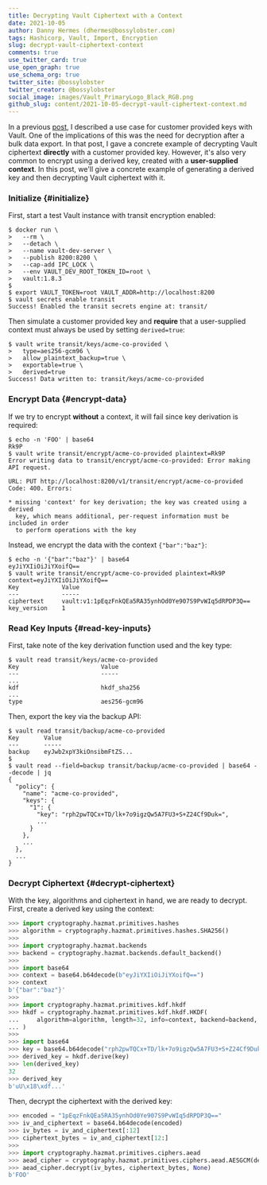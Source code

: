 ```yaml
---
title: Decrypting Vault Ciphertext with a Context
date: 2021-10-05
author: Danny Hermes (dhermes@bossylobster.com)
tags: Hashicorp, Vault, Import, Encryption
slug: decrypt-vault-ciphertext-context
comments: true
use_twitter_card: true
use_open_graph: true
use_schema_org: true
twitter_site: @bossylobster
twitter_creator: @bossylobster
social_image: images/Vault_PrimaryLogo_Black_RGB.png
github_slug: content/2021-10-05-decrypt-vault-ciphertext-context.md
---
```


In a previous [post][1], I described a use case for customer provided keys
with Vault. One of the implications of this was the need for decryption after a
bulk data export. In that post, I gave a concrete example of decrypting Vault
ciphertext **directly** with a customer provided key. However, it's also
very common to encrypt using a derived key, created with a
**user-supplied context**. In this post, we'll give a concrete example of
generating a derived key and then decrypting Vault ciphertext with it.

### Initialize {#initialize}

First, start a test Vault instance with transit encryption enabled:

```text
$ docker run \
>   --rm \
>   --detach \
>   --name vault-dev-server \
>   --publish 8200:8200 \
>   --cap-add IPC_LOCK \
>   --env VAULT_DEV_ROOT_TOKEN_ID=root \
>   vault:1.8.3
$
$ export VAULT_TOKEN=root VAULT_ADDR=http://localhost:8200
$ vault secrets enable transit
Success! Enabled the transit secrets engine at: transit/
```

Then simulate a customer provided key and **require** that a user-supplied
context must always be used by setting `derived=true`:

```text
$ vault write transit/keys/acme-co-provided \
>   type=aes256-gcm96 \
>   allow_plaintext_backup=true \
>   exportable=true \
>   derived=true
Success! Data written to: transit/keys/acme-co-provided
```

### Encrypt Data {#encrypt-data}

If we try to encrypt **without** a context, it will fail since key derivation
is required:

```text
$ echo -n 'FOO' | base64
Rk9P
$ vault write transit/encrypt/acme-co-provided plaintext=Rk9P
Error writing data to transit/encrypt/acme-co-provided: Error making API request.

URL: PUT http://localhost:8200/v1/transit/encrypt/acme-co-provided
Code: 400. Errors:

* missing 'context' for key derivation; the key was created using a derived
  key, which means additional, per-request information must be included in order
  to perform operations with the key
```

Instead, we encrypt the data with the context `{"bar":"baz"}`:

```text
$ echo -n '{"bar":"baz"}' | base64
eyJiYXIiOiJiYXoifQ==
$ vault write transit/encrypt/acme-co-provided plaintext=Rk9P context=eyJiYXIiOiJiYXoifQ==
Key            Value
---            -----
ciphertext     vault:v1:1pEqzFnkQEa5RA35ynhOd0Ye907S9PvWIq5dRPDP3Q==
key_version    1
```

### Read Key Inputs {#read-key-inputs}

First, take note of the key derivation function used and the key type:

```text
$ vault read transit/keys/acme-co-provided
Key                       Value
---                       -----
...
kdf                       hkdf_sha256
...
type                      aes256-gcm96
```

Then, export the key via the backup API:

```text
$ vault read transit/backup/acme-co-provided
Key       Value
---       -----
backup    eyJwb2xpY3kiOnsibmFtZS...
$
$ vault read --field=backup transit/backup/acme-co-provided | base64 --decode | jq
{
  "policy": {
    "name": "acme-co-provided",
    "keys": {
      "1": {
        "key": "rph2pwTQCx+TD/lk+7o9igzQw5A7FU3+S+Z24Cf9Duk=",
        ...
      }
    },
    ...
  },
  ...
}
```

### Decrypt Ciphertext {#decrypt-ciphertext}

<!-- Uses `cryptography@35.0.0` -->

With the key, algorithms and ciphertext in hand, we are ready to decrypt.
First, create a derived key using the context:

```python
>>> import cryptography.hazmat.primitives.hashes
>>> algorithm = cryptography.hazmat.primitives.hashes.SHA256()
>>>
>>> import cryptography.hazmat.backends
>>> backend = cryptography.hazmat.backends.default_backend()
>>>
>>> import base64
>>> context = base64.b64decode(b"eyJiYXIiOiJiYXoifQ==")
>>> context
b'{"bar":"baz"}'
>>>
>>> import cryptography.hazmat.primitives.kdf.hkdf
>>> hkdf = cryptography.hazmat.primitives.kdf.hkdf.HKDF(
...     algorithm=algorithm, length=32, info=context, backend=backend, salt=None
... )
>>>
>>> import base64
>>> key = base64.b64decode("rph2pwTQCx+TD/lk+7o9igzQw5A7FU3+S+Z24Cf9Duk=")
>>> derived_key = hkdf.derive(key)
>>> len(derived_key)
32
>>> derived_key
b'uU\x18\xdf...'
```

Then, decrypt the ciphertext with the derived key:

```python
>>> encoded = "1pEqzFnkQEa5RA35ynhOd0Ye907S9PvWIq5dRPDP3Q=="
>>> iv_and_ciphertext = base64.b64decode(encoded)
>>> iv_bytes = iv_and_ciphertext[:12]
>>> ciphertext_bytes = iv_and_ciphertext[12:]
>>>
>>> import cryptography.hazmat.primitives.ciphers.aead
>>> aead_cipher = cryptography.hazmat.primitives.ciphers.aead.AESGCM(derived_key)
>>> aead_cipher.decrypt(iv_bytes, ciphertext_bytes, None)
b'FOO'
```

[1]: /2021/07/vault-import.html
